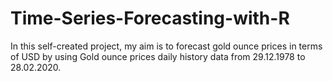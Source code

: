 # Time-Series-Forecasting-with-R

In this self-created project, my aim is to forecast gold ounce prices in terms of USD by using Gold ounce prices daily history data from 29.12.1978 to 28.02.2020.
